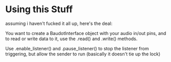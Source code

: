 # Using this Stuff

assuming i haven't fucked it all up, here's the deal:

You want to create a BaudotInterface object with your audio in/out pins, and to read or write data to it, use the .read() and .write() methods. 

Use .enable_listener() and .pause_listener() to stop the listener from triggering, but allow the sender to run (basically it doesn't tie up the lock)



